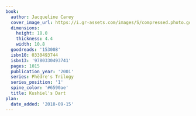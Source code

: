 ```yaml
---
book:
  author: Jacqueline Carey
  cover_image_url: https://i.gr-assets.com/images/S/compressed.photo.goodreads.com/books/1328168291l/153008._SX98_.jpg
  dimensions:
    height: 18.0
    thickness: 4.4
    width: 10.8
  goodreads: '153008'
  isbn10: 0330493744
  isbn13: '9780330493741'
  pages: 1015
  publication_year: '2001'
  series: Phèdre's Trilogy
  series_position: '1'
  spine_color: '#6590ae'
  title: Kushiel's Dart
plan:
  date_added: '2018-09-15'
---
```

